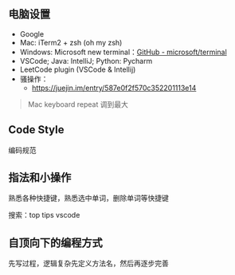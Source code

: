  ## 电脑设置
 - Google
 - Mac: iTerm2 + zsh (oh my zsh)
 - Windows: Microsoft new terminal：[GitHub - microsoft/terminal](https://github.com/microsoft/terminal)
- VSCode; Java: IntelliJ; Python: Pycharm
- LeetCode plugin (VSCode & Intellij)
- 骚操作：
	- https://juejin.im/entry/587e0f2f570c352201113e14

> Mac keyboard repeat 调到最大

## Code Style
编码规范

## 指法和小操作
熟悉各种快捷键，熟悉选中单词，删除单词等快捷键

搜索：top tips vscode 

## 自顶向下的编程方式
先写过程，逻辑复杂先定义方法名，然后再逐步完善




